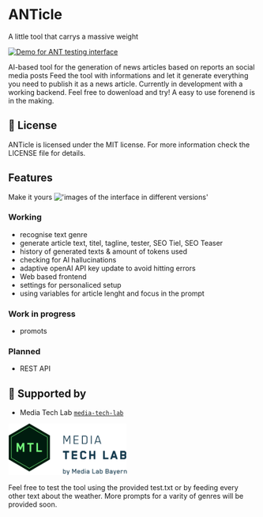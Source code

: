 # ANTicle
A little tool that carrys a massive weight

[![Demo for ANT testing interface](https://img.youtube.com/vi/zCu6U4SgL2w/0.jpg)](https://www.youtube.com/watch?v=zCu6U4SgL2w)

AI-based tool for the generation of news articles based on reports an social media posts
Feed the tool with informations and let it generate everything you need to publish it as a news article.
Currently in development with a working backend. Feel free to dowenload and try! 
A easy to use forenend is in the making.


## 📘 License

ANTicle is licensed under the MIT license. For more information check the LICENSE file for details.

## Features
Make it yours
!['images of the interface in different versions'](https://imgur.com/a/SiOotaN)
### Working

- recognise text genre
- generate article text, titel, tagline, tester, SEO Tiel, SEO Teaser
- history of generated texts & amount of tokens used
- checking for AI hallucinations
- adaptive openAI API key update to avoid hitting errors
- Web based frontend
- settings for personaliced setup
- using variables for article lenght and focus in the prompt

  
### Work in progress

- promots

### Planned
- REST API

## 🙏 Supported by

- Media Tech Lab [`media-tech-lab`](https://github.com/media-tech-lab)

<a href="https://www.media-lab.de/en/programs/media-tech-lab">
    <img src="https://raw.githubusercontent.com/media-tech-lab/.github/main/assets/mtl-powered-by.png" width="240" title="Media Tech Lab powered by logo">
</a>

Feel free to test the tool using the provided test.txt or by feeding every other text about the weather. More prompts for a varity of genres will be provided soon.

